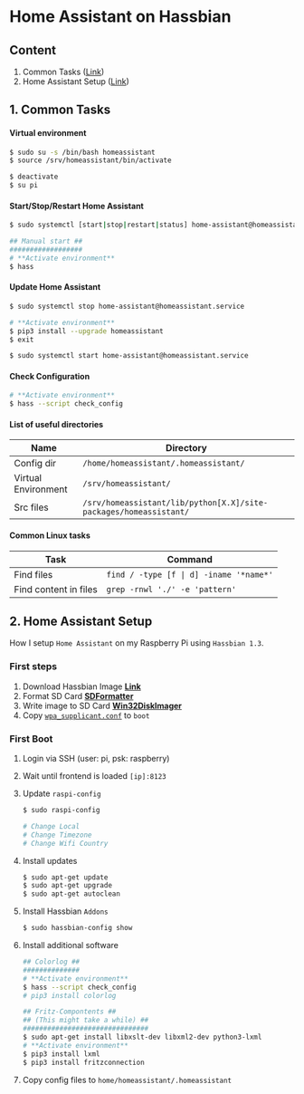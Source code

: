 # Home Assistant on Hassbian



## Content

1. Common Tasks ([Link](#1-common-tasks))
2. Home Assistant Setup ([Link](#2-home-assistant-setup))



## 1. Common Tasks

#### Virtual environment

```bash
$ sudo su -s /bin/bash homeassistant
$ source /srv/homeassistant/bin/activate

$ deactivate
$ su pi
```

#### Start/Stop/Restart Home Assistant

```bash
$ sudo systemctl [start|stop|restart|status] home-assistant@homeassistant.service
```

```bash
## Manual start ##
##################
# **Activate environment**
$ hass
```

#### Update Home Assistant

```bash
$ sudo systemctl stop home-assistant@homeassistant.service

# **Activate environment**
$ pip3 install --upgrade homeassistant
$ exit

$ sudo systemctl start home-assistant@homeassistant.service
```

#### Check Configuration

```bash
# **Activate environment**
$ hass --script check_config
```

#### List of useful directories

| Name | Directory |
| ---- | --------- |
| Config dir | `/home/homeassistant/.homeassistant/` |
| Virtual Environment | `/srv/homeassistant/` |
| Src files | `/srv/homeassistant/lib/python[X.X]/site-packages/homeassistant/` |

#### Common Linux tasks

| Task | Command |
| ---- | ------- |
| Find files | `find / -type [f \| d] -iname '*name*'` |
| Find content in files | `grep -rnwl './' -e 'pattern'` |



## 2. Home Assistant Setup

How I setup `Home Assistant` on my Raspberry Pi using `Hassbian 1.3`.

### First steps

 1. Download Hassbian Image [**Link**](https://github.com/home-assistant/pi-gen/releases/)
 2. Format SD Card [**SDFormatter**](https://www.sdcard.org/downloads/formatter_4/)
 3. Write image to SD Card [**Win32DiskImager**](https://sourceforge.net/projects/win32diskimager/)
 4. Copy [`wpa_supplicant.conf`](wpa_supplicant.conf) to `boot`

### First Boot

 1. Login via SSH (user: pi, psk: raspberry)
 2. Wait until frontend is loaded `[ip]:8123`
 3. Update `raspi-config`
    
    ```bash
    $ sudo raspi-config

    # Change Local
    # Change Timezone
    # Change Wifi Country
    ```

 4. Install updates

    ```bash
    $ sudo apt-get update
    $ sudo apt-get upgrade
    $ sudo apt-get autoclean
    ```

 5. Install Hassbian `Addons`
    
    ```bash
    $ sudo hassbian-config show
    ```

 6. Install additional software

    ```bash
    ## Colorlog ##
    ##############
    # **Activate environment**
    $ hass --script check_config
    # pip3 install colorlog
    ```

    ```bash
    ## Fritz-Compontents ##
    ## (This might take a while) ##
    ###############################
    $ sudo apt-get install libxslt-dev libxml2-dev python3-lxml
    # **Activate environment**
    $ pip3 install lxml
    $ pip3 install fritzconnection
    ```

 7. Copy config files to `home/homeassistant/.homeassistant`
